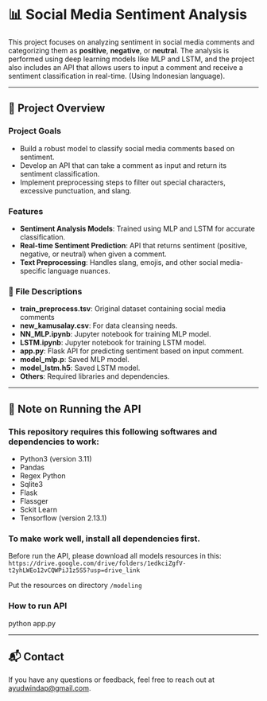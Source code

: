 # 📊 Social Media Sentiment Analysis

This project focuses on analyzing sentiment in social media comments and categorizing them as **positive**, **negative**, or **neutral**. The analysis is performed using deep learning models like MLP and LSTM, and the project also includes an API that allows users to input a comment and receive a sentiment classification in real-time.
(Using Indonesian language).

---

## 🚀 Project Overview

### Project Goals
- Build a robust model to classify social media comments based on sentiment.
- Develop an API that can take a comment as input and return its sentiment classification.
- Implement preprocessing steps to filter out special characters, excessive punctuation, and slang.

### Features
- **Sentiment Analysis Models**: Trained using MLP and LSTM for accurate classification.
- **Real-time Sentiment Prediction**: API that returns sentiment (positive, negative, or neutral) when given a comment.
- **Text Preprocessing**: Handles slang, emojis, and other social media-specific language nuances.

### 📄 File Descriptions
- **train_preprocess.tsv**: Original dataset containing social media comments
- **new_kamusalay.csv**: For data cleansing needs.
- **NN_MLP.ipynb**: Jupyter notebook for training MLP model.
- **LSTM.ipynb**: Jupyter notebook for training LSTM model.
- **app.py**: Flask API for predicting sentiment based on input comment.
- **model_mlp.p**: Saved MLP model.
- **model_lstm.h5**: Saved LSTM model.
- **Others**: Required libraries and dependencies.

---

## 🚀 Note on Running the API

### This repository requires this following softwares and dependencies to work:

- Python3 (version 3.11)
- Pandas
- Regex Python
- Sqlite3
- Flask
- Flassger
- Sckit Learn
- Tensorflow (version 2.13.1)

### To make work well, install all dependencies first.

Before run the API, please download all models resources in this: 
`https://drive.google.com/drive/folders/1edkciZgfV-t2yhLWEo12vCQWPiJ1z5S5?usp=drive_link`

Put the resources on directory `/modeling`

### How to run API
python app.py

---

## 📬 Contact
If you have any questions or feedback, feel free to reach out at ayudwindap@gmail.com.
